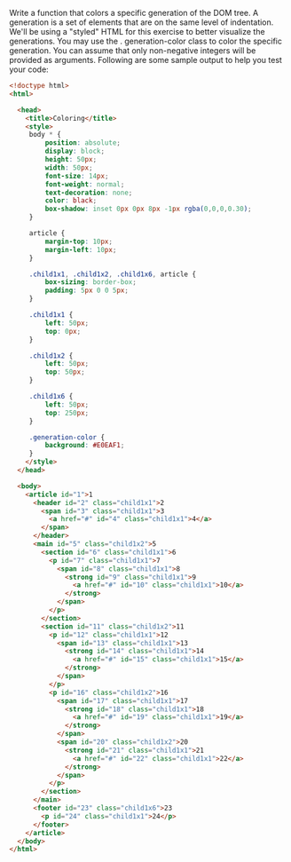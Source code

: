 
Write a function that colors a specific generation of the DOM tree. A generation is a 
set of elements that are on the same level of indentation. We'll be using a "styled" 
HTML for this exercise to better visualize the generations. You may use the .
generation-color class to color the specific generation. You can assume that only 
non-negative integers will be provided as arguments. Following are some sample output 
to help you test your code:
```html
<!doctype html>
<html>

  <head>
    <title>Coloring</title>
    <style>
     body * {
         position: absolute;
         display: block;
         height: 50px;
         width: 50px;
         font-size: 14px;
         font-weight: normal;
         text-decoration: none;
         color: black;
         box-shadow: inset 0px 0px 8px -1px rgba(0,0,0,0.30);
     }

     article {
         margin-top: 10px;
         margin-left: 10px;
     }

     .child1x1, .child1x2, .child1x6, article {
         box-sizing: border-box;
         padding: 5px 0 0 5px;
     }

     .child1x1 {
         left: 50px;
         top: 0px;
     }

     .child1x2 {
         left: 50px;
         top: 50px;
     }

     .child1x6 {
         left: 50px;
         top: 250px;
     }

     .generation-color {
         background: #E0EAF1;
     }
    </style>
  </head>

  <body>
    <article id="1">1
      <header id="2" class="child1x1">2
        <span id="3" class="child1x1">3
          <a href="#" id="4" class="child1x1">4</a>
        </span>
      </header>
      <main id="5" class="child1x2">5
        <section id="6" class="child1x1">6
          <p id="7" class="child1x1">7
            <span id="8" class="child1x1">8
              <strong id="9" class="child1x1">9
                <a href="#" id="10" class="child1x1">10</a>
              </strong>
            </span>
          </p>
        </section>
        <section id="11" class="child1x2">11
          <p id="12" class="child1x1">12
            <span id="13" class="child1x1">13
              <strong id="14" class="child1x1">14
                <a href="#" id="15" class="child1x1">15</a>
              </strong>
            </span>
          </p>
          <p id="16" class="child1x2">16
            <span id="17" class="child1x1">17
              <strong id="18" class="child1x1">18
                <a href="#" id="19" class="child1x1">19</a>
              </strong>
            </span>
            <span id="20" class="child1x2">20
              <strong id="21" class="child1x1">21
                <a href="#" id="22" class="child1x1">22</a>
              </strong>
            </span>
          </p>
        </section>
      </main>
      <footer id="23" class="child1x6">23
        <p id="24" class="child1x1">24</p>
      </footer>
    </article>
  </body>
</html>
```